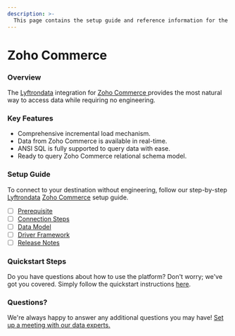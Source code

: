 ```yaml
---
description: >-
  This page contains the setup guide and reference information for the Zoho Commerce source connector.
---
```


# Zoho Commerce

### Overview

The [Lyftrondata](https://www.lyftrondata.com/) integration for [Zoho Commerce](https://www.lyftrondata.com/integration/zoho-commerce/)[ ](https://www.lyftrondata.com/integration/zoho-commerce/)provides the most natural way to access data while requiring no engineering.

### Key Features

* Comprehensive incremental load mechanism.
* Data from Zoho Commerce is available in real-time.&#x20;
* ANSI SQL is fully supported to query data with ease.
* Ready to query Zoho Commerce relational schema model.

### Setup Guide

To connect to your destination without engineering, follow our step-by-step [Lyftrondata](https://www.lyftrondata.com/)  [Zoho Commerce](https://www.lyftrondata.com/integration/zoho-commerce/) setup guide.

* [ ] [Prerequisite](../../business-analytics/zoho-commerce/prerequisite.md)
* [ ] [Connection Steps](../../business-analytics/zoho-commerce/connection-steps.md)
* [ ] [Data Model](../../business-analytics/zoho-commerce/data-model/)
* [ ] [Driver Framework](../../business-analytics/zoho-commerce/driver-framework/)
* [ ] [Release Notes](../../business-analytics/zoho-commerce/release-notes.md)

### Quickstart Steps

Do you have questions about how to use the platform? Don't worry; we've got you covered. Simply follow the quickstart instructions [here](../../../quickstart-steps.md).

### Questions? <a href="#questions" id="questions"></a>

We're always happy to answer any additional questions you may have! [Set up a meeting with our data experts.](https://www.lyftrondata.com/book-a-meeting/)

